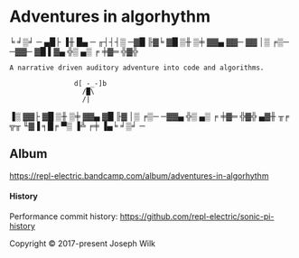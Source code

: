 # Adventures in algorhythm

╘ ╛▒╛ ─ ▄█├ ▐╫ █▄ ─ ╓┤┤┤▒ ─▓█ ╟▓╘ ▓█ ▒╫ ▒╪ ▓▓▄ ▓▓─ ▓▓ │▒ ╒▒─ ─▓▓─ ▓█ ▌▓▄ ╬▒ ▄▒ ╒ ╪▓═ ╬▓╬

```
A narrative driven auditory adventure into code and algorithms.

                d[ -_-]b
                  /█\
                  /|
```  
    
▐▒ ▓▓├ ▓█ ▒╫ ▒╪ ▓▓▄ ▓█ ╟▓ │▒ ╒▒─ ─▓▓▄ ╬▒ ▄▒ ╒ ╪▓═ ╬▓╬ ▄▓╫ ╥╒ ╦╥ ╙▓▐ ╕█╒ ▀▒ ▐╩ ╒╪ ▐▄╘ ╛▒╛ ─ 

## Album

https://repl-electric.bandcamp.com/album/adventures-in-algorhythm

#### History 

Performance commit history: https://github.com/repl-electric/sonic-pi-history

Copyright © 2017-present Joseph Wilk

